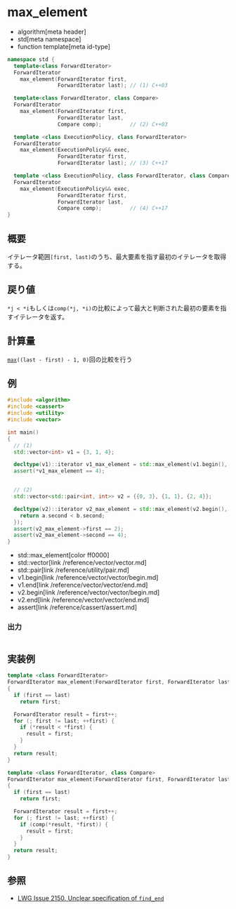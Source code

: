 # max_element
* algorithm[meta header]
* std[meta namespace]
* function template[meta id-type]

```cpp
namespace std {
  template<class ForwardIterator>
  ForwardIterator
    max_element(ForwardIterator first,
                ForwardIterator last); // (1) C++03

  template<class ForwardIterator, class Compare>
  ForwardIterator
    max_element(ForwardIterator first,
                ForwardIterator last,
                Compare comp);         // (2) C++03

  template <class ExecutionPolicy, class ForwardIterator>
  ForwardIterator
    max_element(ExecutionPolicy&& exec,
                ForwardIterator first,
                ForwardIterator last); // (3) C++17

  template <class ExecutionPolicy, class ForwardIterator, class Compare>
  ForwardIterator
    max_element(ExecutionPolicy&& exec,
                ForwardIterator first,
                ForwardIterator last,
                Compare comp);         // (4) C++17
}
```

## 概要
イテレータ範囲`[first, last)`のうち、最大要素を指す最初のイテレータを取得する。



## 戻り値
`*j < *i`もしくは`comp(*j, *i)`の比較によって最大と判断された最初の要素を指すイテレータを返す。


## 計算量
[`max`](max.md)`((last - first) - 1, 0)`回の比較を行う


## 例
```cpp example
#include <algorithm>
#include <cassert>
#include <utility>
#include <vector>

int main()
{
  // (1)
  std::vector<int> v1 = {3, 1, 4};

  decltype(v1)::iterator v1_max_element = std::max_element(v1.begin(), v1.end());
  assert(*v1_max_element == 4);


  // (2)
  std::vector<std::pair<int, int>> v2 = {{0, 3}, {1, 1}, {2, 4}};

  decltype(v2)::iterator v2_max_element = std::max_element(v2.begin(), v2.end(), [](const auto& a, const auto& b) {
    return a.second < b.second;
  });
  assert(v2_max_element->first == 2);
  assert(v2_max_element->second == 4);
}
```
* std::max_element[color ff0000]
* std::vector[link /reference/vector/vector.md]
* std::pair[link /reference/utility/pair.md]
* v1.begin[link /reference/vector/vector/begin.md]
* v1.end[link /reference/vector/vector/end.md]
* v2.begin[link /reference/vector/vector/begin.md]
* v2.end[link /reference/vector/vector/end.md]
* assert[link /reference/cassert/assert.md]

### 出力
```
```


## 実装例
```cpp
template <class ForwardIterator>
ForwardIterator max_element(ForwardIterator first, ForwardIterator last)
{
  if (first == last)
    return first;

  ForwardIterator result = first++;
  for (; first != last; ++first) {
    if (*result < *first) {
      result = first;
    }
  }
  return result;
}

template <class ForwardIterator, class Compare>
ForwardIterator max_element(ForwardIterator first, ForwardIterator last, Compare comp)
{
  if (first == last)
    return first;

  ForwardIterator result = first++;
  for (; first != last; ++first) {
    if (comp(*result, *first)) {
      result = first;
    }
  }
  return result;
}
```


## 参照
- [LWG Issue 2150. Unclear specification of `find_end`](http://www.open-std.org/jtc1/sc22/wg21/docs/lwg-defects.html#2150)
